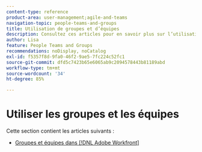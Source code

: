 ```yaml
---
content-type: reference
product-area: user-management;agile-and-teams
navigation-topic: people-teams-and-groups
title: Utilisation de groupes et d’équipes
description: Consultez ces articles pour en savoir plus sur l’utilisation des groupes et des équipes dans Workfront.
author: Lisa
feature: People Teams and Groups
recommendations: noDisplay, noCatalog
exl-id: f5357f8d-9fa0-46f2-9ae5-7fc224c52fc1
source-git-commit: dfd5c7423b65e6065ab9c2094578443b81189abd
workflow-type: tm+mt
source-wordcount: '34'
ht-degree: 85%

---
```


# Utiliser les groupes et les équipes

Cette section contient les articles suivants :

* [Groupes et équipes dans  [!DNL Adobe Workfront]](../../people-teams-and-groups/work-with-groups-and-teams/understanding-differences-and-similarities-between-groups-and-teams.md)
